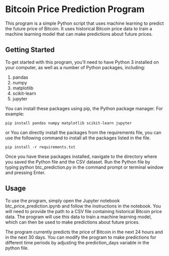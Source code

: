 # Bitcoin Price Prediction Program

This program is a simple Python script that uses machine learning to predict the future price of Bitcoin. It uses historical Bitcoin price data to train a machine learning model that can make predictions about future prices.

## Getting Started
To get started with this program, you'll need to have Python 3 installed on your computer, as well as a number of Python packages, including:

1. pandas
2. numpy
3. matplotlib
4. scikit-learn
5. jupyter

You can install these packages using pip, the Python package manager. For example:

```
pip install pandas numpy matplotlib scikit-learn jupyter

```

or You can directly install the packages from the requirements file, you can use the following command to install all the packages listed in the file.

```
pip install -r requirements.txt

```

Once you have these packages installed, navigate to the directory where you saved the Python file and the CSV dataset.
Run the Python file by typing python btc_prediction.py in the command prompt or terminal window and pressing Enter.

## Usage
To use the program, simply open the Jupyter notebook btc_price_prediction.ipynb and follow the instructions in the notebook. You will need to provide the path to a CSV file containing historical Bitcoin price data. The program will use this data to train a machine learning model, which can then be used to make predictions about future prices.

The program currently predicts the price of Bitcoin in the next 24 hours and in the next 30 days. You can modify the program to make predictions for different time periods by adjusting the prediction_days variable in the python file.
